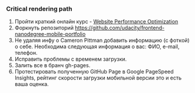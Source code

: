 ### Critical rendering path

1. Пройти краткий онлайн курс - [Website Performance Optimization](https://www.udacity.com/course/website-performance-optimization--ud884)
2. Форкнуть репозиторий https://github.com/udacity/frontend-nanodegree-mobile-portfolio
3. Не удаляя инфу о Cameron Pittman добавить информацию (с фоткой) о себе. Необходима следующая информация о вас: ФИО, e-mail, телефон.
4. Иcправить проблемы с временем загрузки.
5. Залить все в бранч gh-pages.
6. Протестировать полученную GitHub Page в Google PageSpeed Insights, рейтинг скорости загрузки мобильной версии это и есть ваша оценка.

    
    
